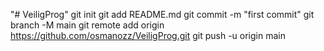"# VeiligProg"  git init git add README.md git commit -m "first commit" git branch -M main git remote add origin https://github.com/osmanozz/VeiligProg.git git push -u origin main
